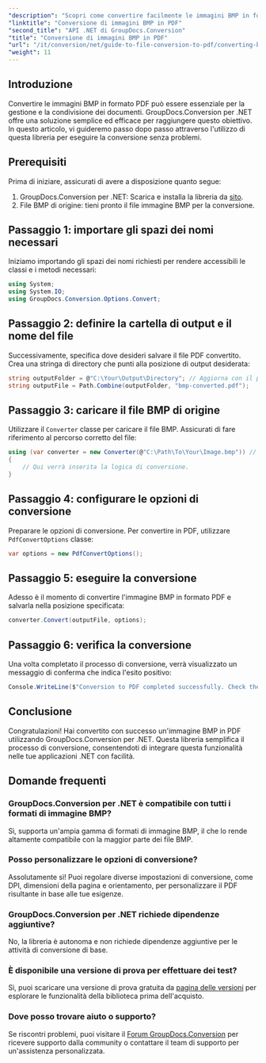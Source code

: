 ```yaml
---
"description": "Scopri come convertire facilmente le immagini BMP in formato PDF utilizzando GroupDocs.Conversion per .NET. Questo tutorial completo e dettagliato illustra i prerequisiti, la gestione dei file sorgente e le opzioni di personalizzazione."
"linktitle": "Conversione di immagini BMP in PDF"
"second_title": "API .NET di GroupDocs.Conversion"
"title": "Conversione di immagini BMP in PDF"
"url": "/it/conversion/net/guide-to-file-conversion-to-pdf/converting-bmp-to-pdf/"
"weight": 11
---
```


## Introduzione

Convertire le immagini BMP in formato PDF può essere essenziale per la gestione e la condivisione dei documenti. GroupDocs.Conversion per .NET offre una soluzione semplice ed efficace per raggiungere questo obiettivo. In questo articolo, vi guideremo passo dopo passo attraverso l'utilizzo di questa libreria per eseguire la conversione senza problemi.

## Prerequisiti

Prima di iniziare, assicurati di avere a disposizione quanto segue:

1. GroupDocs.Conversion per .NET: Scarica e installa la libreria da [sito](https://releases.groupdocs.com/conversion/net/).
2. File BMP di origine: tieni pronto il file immagine BMP per la conversione.

## Passaggio 1: importare gli spazi dei nomi necessari

Iniziamo importando gli spazi dei nomi richiesti per rendere accessibili le classi e i metodi necessari:

```csharp
using System;
using System.IO;
using GroupDocs.Conversion.Options.Convert;
```

## Passaggio 2: definire la cartella di output e il nome del file

Successivamente, specifica dove desideri salvare il file PDF convertito. Crea una stringa di directory che punti alla posizione di output desiderata:

```csharp
string outputFolder = @"C:\Your\Output\Directory"; // Aggiorna con il percorso della tua directory
string outputFile = Path.Combine(outputFolder, "bmp-converted.pdf");
```

## Passaggio 3: caricare il file BMP di origine

Utilizzare il `Converter` classe per caricare il file BMP. Assicurati di fare riferimento al percorso corretto del file:

```csharp
using (var converter = new Converter(@"C:\Path\To\Your\Image.bmp")) // Aggiorna con il percorso del tuo file BMP
{
    // Qui verrà inserita la logica di conversione.
}
```

## Passaggio 4: configurare le opzioni di conversione

Preparare le opzioni di conversione. Per convertire in PDF, utilizzare `PdfConvertOptions` classe:

```csharp
var options = new PdfConvertOptions();
```

## Passaggio 5: eseguire la conversione

Adesso è il momento di convertire l'immagine BMP in formato PDF e salvarla nella posizione specificata:

```csharp
converter.Convert(outputFile, options);
```

## Passaggio 6: verifica la conversione

Una volta completato il processo di conversione, verrà visualizzato un messaggio di conferma che indica l'esito positivo:

```csharp
Console.WriteLine($"Conversion to PDF completed successfully. Check the output in: {outputFolder}");
```

## Conclusione

Congratulazioni! Hai convertito con successo un'immagine BMP in PDF utilizzando GroupDocs.Conversion per .NET. Questa libreria semplifica il processo di conversione, consentendoti di integrare questa funzionalità nelle tue applicazioni .NET con facilità.

## Domande frequenti

### GroupDocs.Conversion per .NET è compatibile con tutti i formati di immagine BMP?

Sì, supporta un'ampia gamma di formati di immagine BMP, il che lo rende altamente compatibile con la maggior parte dei file BMP.

### Posso personalizzare le opzioni di conversione?

Assolutamente sì! Puoi regolare diverse impostazioni di conversione, come DPI, dimensioni della pagina e orientamento, per personalizzare il PDF risultante in base alle tue esigenze.

### GroupDocs.Conversion per .NET richiede dipendenze aggiuntive?

No, la libreria è autonoma e non richiede dipendenze aggiuntive per le attività di conversione di base.

### È disponibile una versione di prova per effettuare dei test?

Sì, puoi scaricare una versione di prova gratuita da [pagina delle versioni](https://releases.groupdocs.com/) per esplorare le funzionalità della biblioteca prima dell'acquisto.

### Dove posso trovare aiuto o supporto?

Se riscontri problemi, puoi visitare il [Forum GroupDocs.Conversion](https://forum.groupdocs.com/c/conversion/11) per ricevere supporto dalla community o contattare il team di supporto per un'assistenza personalizzata.